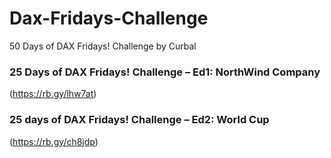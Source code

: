 # Dax-Fridays-Challenge
50 Days of DAX Fridays! Challenge by Curbal

### 25 Days of DAX Fridays! Challenge – Ed1: NorthWind Company  
(https://rb.gy/lhw7at)

### 25 days of DAX Fridays! Challenge – Ed2: World Cup
(https://rb.gy/ch8jdp)
